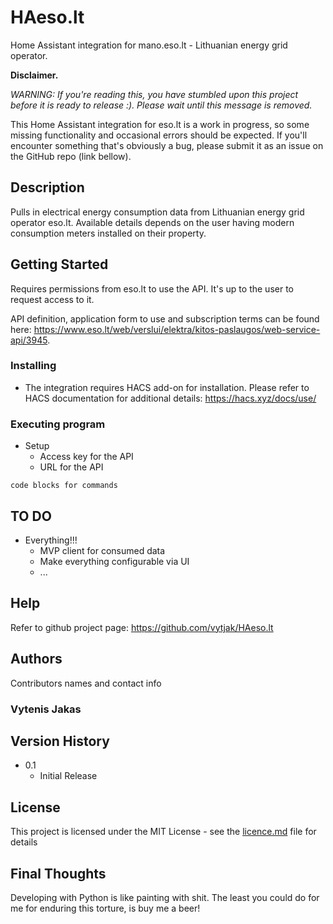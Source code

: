 # HAeso.lt

Home Assistant integration for mano.eso.lt - Lithuanian energy grid operator.

**Disclaimer.** 

*WARNING: If you're reading this, you have stumbled upon this project before it is ready to release :). Please wait until this message is removed.* 

This Home Assistant integration for eso.lt is a work in progress, so some missing functionality and occasional errors should be expected.
If you'll encounter something that's obviously a bug, please submit it as an issue on the GitHub repo (link bellow).

## Description

Pulls in electrical energy consumption data from Lithuanian energy grid operator eso.lt. 
Available details depends on the user having modern consumption meters installed on their property.

## Getting Started

Requires permissions from eso.lt to use the API. It's up to the user to request access to it.

API definition, application form to use and subscription terms can be found here:
https://www.eso.lt/web/verslui/elektra/kitos-paslaugos/web-service-api/3945.


### Installing

* The integration requires HACS add-on for installation. 
  Please refer to HACS documentation for additional details: https://hacs.xyz/docs/use/

### Executing program

* Setup
  * Access key for the API
  * URL for the API

```
code blocks for commands
```

## TO DO

* Everything!!! 
    * MVP client for consumed data
    * Make everything configurable via UI
    * ...

## Help

Refer to github project page: https://github.com/vytjak/HAeso.lt

## Authors

Contributors names and contact info

### Vytenis Jakas


## Version History

* 0.1
    * Initial Release

## License

This project is licensed under the MIT License - see the [licence.md](licence.md) file for details

## Final Thoughts

Developing with Python is like painting with shit. 
The least you could do for me for enduring this torture, is buy me a beer!


